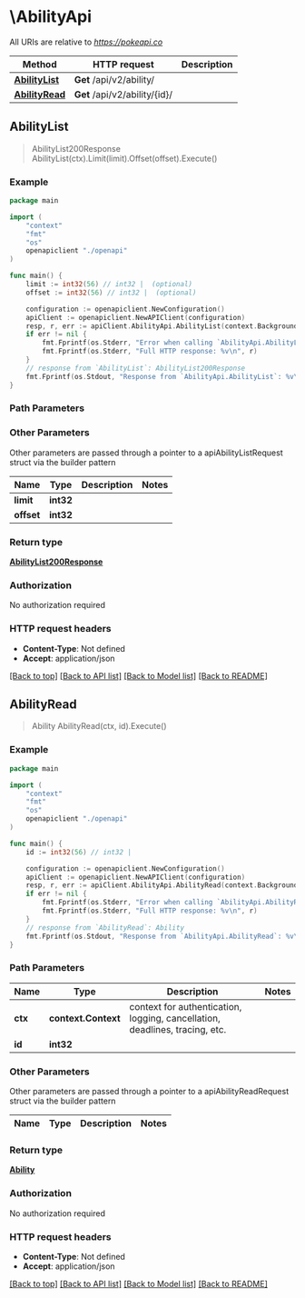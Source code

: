 # \AbilityApi

All URIs are relative to *https://pokeapi.co*

Method | HTTP request | Description
------------- | ------------- | -------------
[**AbilityList**](AbilityApi.md#AbilityList) | **Get** /api/v2/ability/ | 
[**AbilityRead**](AbilityApi.md#AbilityRead) | **Get** /api/v2/ability/{id}/ | 



## AbilityList

> AbilityList200Response AbilityList(ctx).Limit(limit).Offset(offset).Execute()



### Example

```go
package main

import (
    "context"
    "fmt"
    "os"
    openapiclient "./openapi"
)

func main() {
    limit := int32(56) // int32 |  (optional)
    offset := int32(56) // int32 |  (optional)

    configuration := openapiclient.NewConfiguration()
    apiClient := openapiclient.NewAPIClient(configuration)
    resp, r, err := apiClient.AbilityApi.AbilityList(context.Background()).Limit(limit).Offset(offset).Execute()
    if err != nil {
        fmt.Fprintf(os.Stderr, "Error when calling `AbilityApi.AbilityList``: %v\n", err)
        fmt.Fprintf(os.Stderr, "Full HTTP response: %v\n", r)
    }
    // response from `AbilityList`: AbilityList200Response
    fmt.Fprintf(os.Stdout, "Response from `AbilityApi.AbilityList`: %v\n", resp)
}
```

### Path Parameters



### Other Parameters

Other parameters are passed through a pointer to a apiAbilityListRequest struct via the builder pattern


Name | Type | Description  | Notes
------------- | ------------- | ------------- | -------------
 **limit** | **int32** |  | 
 **offset** | **int32** |  | 

### Return type

[**AbilityList200Response**](AbilityList200Response.md)

### Authorization

No authorization required

### HTTP request headers

- **Content-Type**: Not defined
- **Accept**: application/json

[[Back to top]](#) [[Back to API list]](../README.md#documentation-for-api-endpoints)
[[Back to Model list]](../README.md#documentation-for-models)
[[Back to README]](../README.md)


## AbilityRead

> Ability AbilityRead(ctx, id).Execute()



### Example

```go
package main

import (
    "context"
    "fmt"
    "os"
    openapiclient "./openapi"
)

func main() {
    id := int32(56) // int32 | 

    configuration := openapiclient.NewConfiguration()
    apiClient := openapiclient.NewAPIClient(configuration)
    resp, r, err := apiClient.AbilityApi.AbilityRead(context.Background(), id).Execute()
    if err != nil {
        fmt.Fprintf(os.Stderr, "Error when calling `AbilityApi.AbilityRead``: %v\n", err)
        fmt.Fprintf(os.Stderr, "Full HTTP response: %v\n", r)
    }
    // response from `AbilityRead`: Ability
    fmt.Fprintf(os.Stdout, "Response from `AbilityApi.AbilityRead`: %v\n", resp)
}
```

### Path Parameters


Name | Type | Description  | Notes
------------- | ------------- | ------------- | -------------
**ctx** | **context.Context** | context for authentication, logging, cancellation, deadlines, tracing, etc.
**id** | **int32** |  | 

### Other Parameters

Other parameters are passed through a pointer to a apiAbilityReadRequest struct via the builder pattern


Name | Type | Description  | Notes
------------- | ------------- | ------------- | -------------


### Return type

[**Ability**](Ability.md)

### Authorization

No authorization required

### HTTP request headers

- **Content-Type**: Not defined
- **Accept**: application/json

[[Back to top]](#) [[Back to API list]](../README.md#documentation-for-api-endpoints)
[[Back to Model list]](../README.md#documentation-for-models)
[[Back to README]](../README.md)

